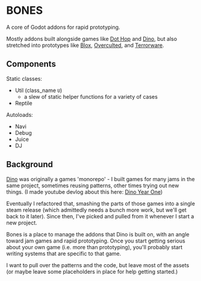 # BONES

A core of Godot addons for rapid prototyping.

Mostly addons built alongside games like [Dot
Hop](https://github.com/russmatney/dothop) and
[Dino](https://github.com/russmatney/dino), but also stretched into prototypes
like [Blox](https://github.com/russmatney/blox),
[Overculted](https://github.com/moonstorm-clerics/overculted-prototype), and
[Terrorware](https://github.com/moonstorm-clerics/terrorware-prototype).

## Components

Static classes:

- Util (class_name `U`)
  - a slew of static helper functions for a variety of cases
- Reptile

Autoloads:

- Navi
- Debug
- Juice
- DJ

## Background

[Dino](https://github.com/russmatney/dino) was originally a games 'monorepo' - I
built games for many jams in the same project, sometimes reusing patterns, other times
trying out new things. (I made youtube devlog about this here:
[Dino Year One](https://www.youtube.com/watch?v=9cyAnNLGrZI))

Eventually I refactored that, smashing the parts of those games into a single
steam release (which admittedly needs a bunch more work, but we'll get back to
it later). Since then, I've picked and pulled from it whenever I start a new
project.

Bones is a place to manage the addons that Dino is built on, with an angle
toward jam games and rapid prototyping. Once you start getting serious about
your own game (i.e. more than prototyping), you'll probably start writing
systems that are specific to that game.

I want to pull over the patterns and the code, but leave most of the assets
(or maybe leave some placeholders in place for help getting started.)


